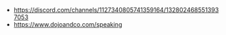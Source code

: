 - https://discord.com/channels/1127340805741359164/1328024685513937053
- https://www.dojoandco.com/speaking

